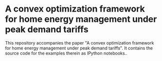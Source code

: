 # A convex optimization framework for home energy management under peak demand tariffs

This repository accompanies the paper "A convex optimization framework for home energy management under peak demand tariffs". It contains the source code for the examples therein as IPython notebooks..
